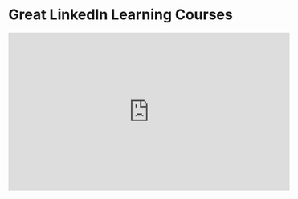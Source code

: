 <h1>Great LinkedIn Learning Courses</h1>

<iframe width="560" height="315" src="https://www.youtube.com/embed/MwdujrTs5AY?si=H5MHJek829RLoeOF" title="YouTube video player" frameborder="0" allow="accelerometer; autoplay; clipboard-write; encrypted-media; gyroscope; picture-in-picture; web-share" referrerpolicy="strict-origin-when-cross-origin" allowfullscreen></iframe>
